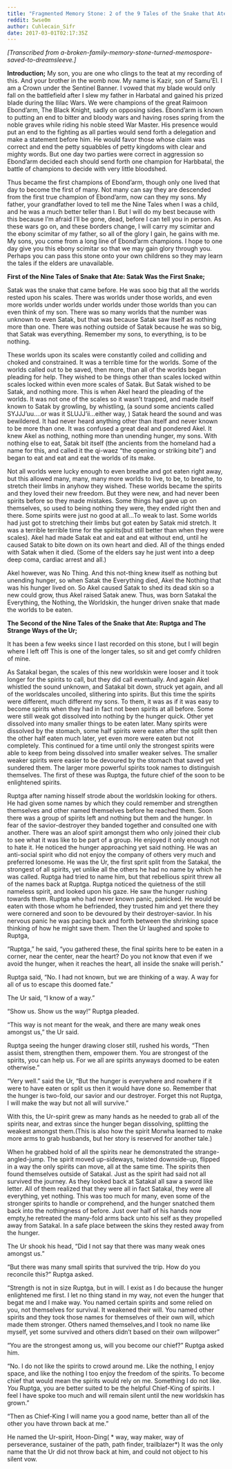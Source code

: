 ```yaml
---
title: "Fragmented Memory Stone: 2 of the 9 Tales of the Snake that Ate + Intro"
reddit: 5wse0m
author: Cuhlecain_Sifr
date: 2017-03-01T02:17:35Z
---
```


*[Transcribed from a-broken-family-memory-stone-turned-memospore-saved-to-dreamsleeve.]*

**Introduction;**
My son, you are one who clings to the teat at my recording of this. And your brother in the womb now. My name is Kazir, son of Samu’El. I am a Crown under the Sentinel Banner. I vowed that my blade would only fall on the battlefield after I slew my father in Harbatal and gained his prized blade during the Ililac Wars. We were champions of the great Raimoon Ebond’arm, The Black Knight, sadly on opposing sides. Ebond’arm is  known to putting an end to bitter and bloody wars and having roses spring from the noble graves while riding his noble steed War Master. His presence would put an end to the fighting as all parties would send forth a delegation and make a statement before him. He would favor those whose claim was correct and end the petty squabbles of petty kingdoms with clear and mighty words. But one day two parties were correct in aggression so Ebond’arm decided each should send forth one champion for Harbbatal, the battle of champions to decide with very little bloodshed. 

Thus became the first champions of Ebond’arm, though only one lived that day to become the first of many. Not many can say they are descended from the first true champion of Ebond’arm, now can they my sons. My father, your grandfather loved to tell me the Nine Tales when I was a child, and he was a much better teller than I. But I will do my best because with this because I’m afraid I’ll be gone, dead, before I can tell you in person. As these wars go on, and these borders change, I will carry my scimitar and the ebony scimitar of my father, so all of the glory I gain, he gains with me. My sons, you come from a long line of Ebond’arm champions. I hope to one day give you this ebony scimitar so that we may gain glory through you. Perhaps you can pass this stone onto your own childrens so they may learn the tales if the elders are unavailable.

**First of the Nine Tales of Snake that Ate: Satak Was the First Snake;**

Satak was the snake that came before. He was sooo big that all the worlds rested upon his scales. There was worlds under those worlds, and even more worlds under worlds under worlds under those worlds than you can even think of my son.  There was so many worlds that the number was unknown to even Satak, but that was because Satak saw itself as nothing more than one. There was nothing outside of Satak because he was so big, that Satak was everything. Remember my sons, to everything, is to be nothing. 

These worlds upon its scales were constantly coiled and colliding and choked and constrained. It was a terrible time for the worlds. Some of the worlds called out to be saved, then more, than all of the worlds began pleading for help. They wished to be things other than scales locked within scales locked within even more scales of Satak. But Satak wished to be Satak, and nothing more. This is when Akel heard the pleading of the worlds. It was not one of the scales so it wasn’t trapped, and made itself known to Satak by growling, by whistling, (a sound some ancients called  SYJJJ’uu....or was it SLUJJ’ii...either way, ) Satak heard the sound and was bewildered. It had never heard anything other than itself and never known to be more than one. It was confused a great deal and pondered Akel. It knew Akel as nothing, nothing more than unending hunger, my sons. With nothing else to eat, Satak bit itself (the ancients from the homeland  had a name for this, and called it the qi-waez “the opening or striking bite”) and began to eat and eat and eat the worlds of its make. 

Not all worlds were lucky enough to even breathe and got eaten right away, but this allowed many, many, many more worlds to live, to be, to breathe, to stretch their limbs in anyhow they wished. These worlds became the spirits and they loved their new freedom. But they were new, and had never been spirits before so they made mistakes. Some things had gave up on themselves, so used to being nothing they were, they ended right then and there. Some spirits were just no good at all...To weak to last. Some worlds had just got to stretching their limbs but got eaten by Satak mid stretch. It was a terrible terrible time for the spirits(but still better than when they were scales). Akel had made Satak eat and eat and eat without end, until he caused Satak to bite down on its own heart and died. All of the things ended with Satak when it died. (Some of the elders say he just went into a deep deep coma, cardiac arrest and all.) 

Akel however, was No Thing. And this not-thing knew itself as nothing but unending hunger, so when Satak the Everything died, Akel the Nothing that was his hunger lived on. So Akel caused Satak to shed its dead skin so a new could grow, thus Akel raised Satak anew. Thus, was born Satakal the Everything,  the Nothing, the Worldskin, the hunger driven snake that made the worlds to be eaten.

**The Second of the Nine Tales of the Snake that Ate:  Ruptga and The Strange Ways of the Ur;**

It has been a few weeks since I last recorded on this stone, but I will begin where I left off This is one of the longer tales, so sit and get comfy children of mine.

As Satakal began, the scales of this new worldskin were looser and it took longer for the spirits to call, but they did call eventually. And again Akel whistled the sound unknown, and Satakal bit down, struck yet again, and all of the worldscales uncoiled, slithering into spirits. But this time the spirits were different, much different my sons. To them, it was as if it was easy to become spirits when they had in fact not been spirits at all before. Some were still weak got dissolved into nothing by the hunger quick. Other yet dissolved into many smaller things to be eaten later. Many spirits were dissolved by the stomach, some half spirits were eaten after the split then the other half eaten much later, yet even more were eaten but not completely. This continued for a time until only the strongest spirits were able to keep from being dissolved into smaller weaker selves. The smaller weaker spirits were easier to be devoured by the stomach that saved yet sundered them. The larger more powerful spirits took names to distinguish themselves. The first of these was Ruptga, the future chief of the soon to be enlightened spirits. 

Ruptga after naming hisself strode about the worldskin looking for others. He had given some names by which they could remember and strengthen themselves and other named themselves before he reached them. Soon there was a group of spirits left and nothing but them and the hunger. In fear of the savior-destroyer they banded together and consulted one with another. There was an aloof spirit amongst them who only joined their club to see what it was like to be part of a group. He enjoyed it only enough not to hate it. He noticed the hunger approaching yet said nothing. He was an anti-social spirit who did not enjoy the company of others very much and preferred lonesome. He was the Ur, the first sprit split from the Satakal, the strongest of all spirits, yet unlike all the others he had no name by which he was called. Ruptga had tried to name him, but that rebellious spirit threw all of the names back at Ruptga. Ruptga noticed the quietness of the still nameless spirit, and looked upon his gaze. He saw the hunger rushing towards them. Ruptga who had never known panic, panicked. He would be eaten with those whom he befriended, they trusted him and yet there they were cornered and soon to be devoured by their destroyer-savior.  In his nervous panic he was pacing back and forth  between the shrinking space thinking of how he might save them. Then the Ur laughed and spoke to Ruptga, 

“Ruptga,” he said, “you gathered these, the final spirits here to be eaten in a corner, near the center, near the heart? Do you not know that even if we avoid the hunger, when it reaches the heart, all inside the snake will perish.”

Ruptga said, “No. I had not known, but we are thinking of a way. A way for all of us to escape this doomed fate.”

The Ur said, “I know of a way.” 

“Show us. Show us the way!” Ruptga pleaded.

“This way is not meant for the weak, and there are many weak ones amongst us,” the Ur said.

Ruptga seeing the hunger drawing closer still, rushed his words, “Then assist them, strengthen them, empower them. You are  strongest of the spirits, you can help us. For we all are spirits anyways doomed to be eaten otherwise.”

“Very well.” said the Ur, “But the hunger is everywhere and nowhere if it were to have eaten or split us then it would have done so. Remember that the hunger is two-fold, our savior and our destroyer. Forget this not Ruptga, I will make the way but not all will survive.” 

With this, the Ur-spirit grew as many hands as he needed to grab all of the spirits near, and extras since the hunger began dissolving, splitting the weakest amongst them.(This is also how the spirit Morwha learned to make more arms to grab husbands, but  her story is reserved for another tale.)

When he grabbed hold of all the spirits near he demonstrated the strange-angled-jump. The spirit moved up-sideways, twisted downside-up, flipped in a way the only spirits can move, all at the same time. The spirits then found themselves outside of Satakal. Just as the spirit had said not all survived the journey. As they looked back at Satakal all saw a sword like letter. All of them realized that they were all in fact Satakal, they were all everything, yet nothing. This was too much for many, even some of the stronger spirits to handle or comprehend, and the hunger snatched them back into the nothingness of before. Just over half of his hands now empty,he retreated the many-fold arms back unto his self as they propelled away from Satakal. In a safe place between the skins they rested away from the hunger.

The Ur shook his head, “Did I not say that there was many weak ones amongst us.”

“But there was many small spirits that survived the trip. How do you reconcile this?” Ruptga asked.

“Strength is not in size Ruptga, but in will. I exist as I do because the hunger enlightened me first. I let no thing stand in my way, not even the hunger that begat me and I make way. You named certain spirits and some relied on you, not themselves for survival. It weakened their will. You named other spirits and they took those names for themselves of their own will, which made them stronger. Others named themselves,and I took no name like myself, yet some survived and others didn’t based on their own willpower”

“You are the strongest among us, will you become our chief?” Ruptga asked him.

“No. I do not like the spirits to crowd around me. Like the nothing, I enjoy space, and like the nothing I too enjoy the freedom of the spirits. To become chief that would mean the spirits would rely on me. Something I do not like. *You* Ruptga, you are better suited to be the helpful Chief-King of spirits. I feel I have spoke too much and will remain silent until the new worldskin has grown.”

“Then as Chief-King I will name you a good name, better than all of the other you have thrown back at me.”

He named the Ur-spirit, Hoon-Ding( * way, way maker, way of perseverance, sustainer of the path, path finder, trailblazer*) It was the only name that the Ur did not throw back at him, and could not object to his silent vow. 
